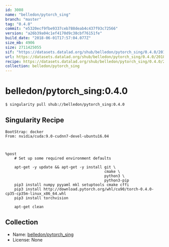 ```yaml
---
id: 3008
name: "belledon/pytorch_sing"
branch: "master"
tag: "0.4.0"
commit: "e5320ecf9fbe9337ceb788deab4c437f93c72566"
version: "a26b39a04c1ef4170d9c38cbf76151fe"
build_date: "2018-06-01T17:57:04.077Z"
size_mb: 4906
size: 2711425055
sif: "https://datasets.datalad.org/shub/belledon/pytorch_sing/0.4.0/2018-06-01-e5320ecf-a26b39a0/a26b39a04c1ef4170d9c38cbf76151fe.simg"
url: https://datasets.datalad.org/shub/belledon/pytorch_sing/0.4.0/2018-06-01-e5320ecf-a26b39a0/
recipe: https://datasets.datalad.org/shub/belledon/pytorch_sing/0.4.0/2018-06-01-e5320ecf-a26b39a0/Singularity
collection: belledon/pytorch_sing
---
```


# belledon/pytorch_sing:0.4.0

```bash
$ singularity pull shub://belledon/pytorch_sing:0.4.0
```

## Singularity Recipe

```singularity
BootStrap: docker
From: nvidia/cuda:9.0-cudnn7-devel-ubuntu16.04



%post
    # Set up some required environment defaults

    apt-get -y update && apt-get -y install git \
                                            cmake \
                                            python3 \
                                            python3-pip
    pip3 install numpy pyyaml mkl setuptools cmake cffi
    pip3 install http://download.pytorch.org/whl/cu90/torch-0.4.0-cp35-cp35m-linux_x86_64.whl  
    pip3 install torchvision

    apt-get clean
```

## Collection

 - Name: [belledon/pytorch_sing](https://github.com/belledon/pytorch_sing)
 - License: None

